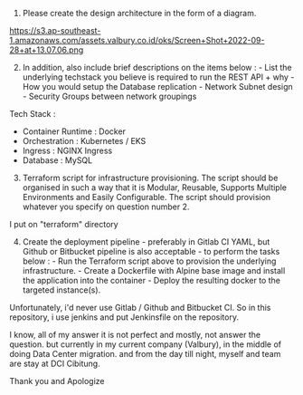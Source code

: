 
1. Please create the design architecture in the form of a diagram.

https://s3.ap-southeast-1.amazonaws.com/assets.valbury.co.id/oks/Screen+Shot+2022-09-28+at+13.07.06.png




2. In addition, also include brief descriptions on the items below : - List the underlying techstack you believe is required to run the REST API + why - How you would setup the Database replication - Network Subnet design - Security Groups between network
groupings

Tech Stack : 
- Container Runtime : Docker
- Orchestration : Kubernetes / EKS
- Ingress : NGINX Ingress
- Database : MySQL


3. Terraform script for infrastructure provisioning. The script should be organised in such a way that it is Modular, Reusable, Supports Multiple Environments and Easily
Configurable. The script should provision whatever you specify on question number 2.

I put on "terraform" directory


4. Create the deployment pipeline - preferably in Gitlab CI YAML, but Github or Bitbucket
pipeline is also acceptable - to perform the tasks below : - Run the Terraform script
above to provision the underlying infrastructure. - Create a Dockerfile with Alpine base
image and install the application into the container - Deploy the resulting docker to the
targeted instance(s).

Unfortunately, i'd never use Gitlab / Github and Bitbucket CI. So in this repository, i use jenkins and put Jenkinsfile on the repository. 


I know, all of my answer it is not perfect and mostly, not answer the question. but currently in my current company (Valbury), in the middle of doing Data Center migration. and from the day till night, myself and team are stay at DCI Cibitung.

Thank you and Apologize